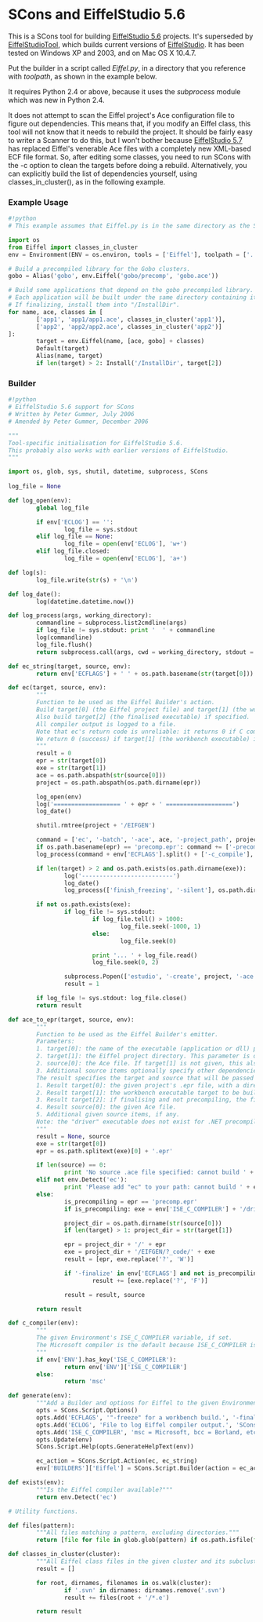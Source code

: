 

# SCons and EiffelStudio 5.6

This is a SCons tool for building [EiffelStudio 5.6](http://www.eiffel.com) projects. It's superseded by [EiffelStudioTool](EiffelStudioTool), which builds current versions of [EiffelStudio](http://www.eiffel.com). It has been tested on Windows XP and 2003, and on Mac OS X 10.4.7. 

Put the builder in a script called _Eiffel.py_, in a directory that you reference with _toolpath_, as shown in the example below. 

It requires Python 2.4 or above, because it uses the _subprocess_ module which was new in Python 2.4. 

It does not attempt to scan the Eiffel project's Ace configuration file to figure out dependencies. This means that, if you modify an Eiffel class, this tool will not know that it needs to rebuild the project. It should be fairly easy to writer a Scanner to do this, but I won't bother because [EiffelStudio 5.7](http://eiffelsoftware.origo.ethz.ch/index.php/EiffelStudio_5.7_Releases) has replaced Eiffel's venerable Ace files with a completely new XML-based ECF file format. So, after editing some classes, you need to run SCons with the -c option to clean the targets before doing a rebuild. Alternatively, you can explicitly build the list of dependencies yourself, using classes_in_cluster(), as in the following example. 


### Example Usage


```python
#!python
# This example assumes that Eiffel.py is in the same directory as the SConstruct.

import os
from Eiffel import classes_in_cluster
env = Environment(ENV = os.environ, tools = ['Eiffel'], toolpath = ['.'])

# Build a precompiled library for the Gobo clusters.
gobo = Alias('gobo', env.Eiffel('gobo/precomp', 'gobo.ace'))

# Build some applications that depend on the gobo precompiled library.
# Each application will be built under the same directory containing its Ace file.
# If finalizing, install them into "/InstallDir".
for name, ace, classes in [
        ['app1', 'app1/app1.ace', classes_in_cluster('app1')],
        ['app2', 'app2/app2.ace', classes_in_cluster('app2')]
]:
        target = env.Eiffel(name, [ace, gobo] + classes)
        Default(target)
        Alias(name, target)
        if len(target) > 2: Install('/InstallDir', target[2])
```

### Builder


```python
#!python
# EiffelStudio 5.6 support for SCons
# Written by Peter Gummer, July 2006
# Amended by Peter Gummer, December 2006

"""
Tool-specific initialisation for EiffelStudio 5.6.
This probably also works with earlier versions of EiffelStudio.
"""

import os, glob, sys, shutil, datetime, subprocess, SCons
        
log_file = None

def log_open(env):
        global log_file

        if env['ECLOG'] == '':
                log_file = sys.stdout
        elif log_file == None:
                log_file = open(env['ECLOG'], 'w+')
        elif log_file.closed:
                log_file = open(env['ECLOG'], 'a+')

def log(s):
        log_file.write(str(s) + '\n')

def log_date():
        log(datetime.datetime.now())

def log_process(args, working_directory):
        commandline = subprocess.list2cmdline(args)
        if log_file != sys.stdout: print '  ' + commandline
        log(commandline)
        log_file.flush()
        return subprocess.call(args, cwd = working_directory, stdout = log_file, stderr = subprocess.STDOUT)

def ec_string(target, source, env):
        return env['ECFLAGS'] + ' ' + os.path.basename(str(target[0]))

def ec(target, source, env):
        """
        Function to be used as the Eiffel Builder's action.
        Build target[0] (the Eiffel project file) and target[1] (the workbench executable) from source[0] (the Ace file).
        Also build target[2] (the finalised executable) if specified.
        All compiler output is logged to a file.
        Note that ec's return code is unreliable: it returns 0 if C compilation fails.
        We return 0 (success) if target[1] (the workbench executable) is built.
        """
        result = 0
        epr = str(target[0])
        exe = str(target[1])
        ace = os.path.abspath(str(source[0]))
        project = os.path.abspath(os.path.dirname(epr))

        log_open(env)
        log('=================== ' + epr + ' ===================')
        log_date()

        shutil.rmtree(project + '/EIFGEN')

        command = ['ec', '-batch', '-ace', ace, '-project_path', project]
        if os.path.basename(epr) == 'precomp.epr': command += ['-precompile']
        log_process(command + env['ECFLAGS'].split() + ['-c_compile'], None)

        if len(target) > 2 and os.path.exists(os.path.dirname(exe)):
                log('--------------------------')
                log_date()
                log_process(['finish_freezing', '-silent'], os.path.dirname(exe))

        if not os.path.exists(exe):
                if log_file != sys.stdout:
                        if log_file.tell() > 1000:
                                log_file.seek(-1000, 1)
                        else:
                                log_file.seek(0)

                        print '... ' + log_file.read()
                        log_file.seek(0, 2)

                subprocess.Popen(['estudio', '-create', project, '-ace', ace])
                result = 1

        if log_file != sys.stdout: log_file.close()
        return result

def ace_to_epr(target, source, env):
        """
        Function to be used as the Eiffel Builder's emitter.
        Parameters:
        1. target[0]: the name of the executable (application or dll) produced by the Eiffel project.
        2. target[1]: the Eiffel project directory. This parameter is optional.
        2. source[0]: the Ace file. If target[1] is not given, this also gives the Eiffel project directory.
        3. Additional source items optionally specify other dependencies, e.g. a precompiled library.
        The result specifies the target and source that will be passed to ec():
        1. Result target[0]: the given project's .epr file, with a directory part.
        2. Result target[1]: the workbench executable target to be built ("driver" if precompiling).
        3. Result target[2]: if finalising and not precompiling, the finalised executable target.
        4. Result source[0]: the given Ace file.
        5. Additional given source items, if any.
        Note: the "driver" executable does not exist for .NET precompiled libraries, so it probably doesn't work.
        """
        result = None, source
        exe = str(target[0])
        epr = os.path.splitext(exe)[0] + '.epr'

        if len(source) == 0:
                print 'No source .ace file specified: cannot build ' + exe
        elif not env.Detect('ec'):
                print 'Please add "ec" to your path: cannot build ' + exe
        else:
                is_precompiling = epr == 'precomp.epr'
                if is_precompiling: exe = env['ISE_C_COMPILER'] + '/driver' + env['PROGSUFFIX']

                project_dir = os.path.dirname(str(source[0]))
                if len(target) > 1: project_dir = str(target[1])

                epr = project_dir + '/' + epr
                exe = project_dir + '/EIFGEN/?_code/' + exe
                result = [epr, exe.replace('?', 'W')]

                if '-finalize' in env['ECFLAGS'] and not is_precompiling:
                        result += [exe.replace('?', 'F')]

                result = result, source

        return result

def c_compiler(env):
        """
        The given Environment's ISE_C_COMPILER variable, if set.
        The Microsoft compiler is the default because ISE_C_COMPILER is normally set on all platforms but Windows.
        """
        if env['ENV'].has_key('ISE_C_COMPILER'):
                return env['ENV']['ISE_C_COMPILER']
        else:
                return 'msc'

def generate(env):
        """Add a Builder and options for Eiffel to the given Environment."""
        opts = SCons.Script.Options()
        opts.Add('ECFLAGS', '"-freeze" for a workbench build.', '-finalize')
        opts.Add('ECLOG', 'File to log Eiffel compiler output.', 'SCons.Eiffel.log')
        opts.Add('ISE_C_COMPILER', 'msc = Microsoft, bcc = Borland, etc.', c_compiler(env))
        opts.Update(env)
        SCons.Script.Help(opts.GenerateHelpText(env))

        ec_action = SCons.Script.Action(ec, ec_string)
        env['BUILDERS']['Eiffel'] = SCons.Script.Builder(action = ec_action, emitter = ace_to_epr, suffix = env['PROGSUFFIX'])

def exists(env):
        """Is the Eiffel compiler available?"""
        return env.Detect('ec')

# Utility functions.

def files(pattern):
        """All files matching a pattern, excluding directories."""
        return [file for file in glob.glob(pattern) if os.path.isfile(file)]

def classes_in_cluster(cluster):
        """All Eiffel class files in the given cluster and its subclusters."""
        result = []

        for root, dirnames, filenames in os.walk(cluster):
                if '.svn' in dirnames: dirnames.remove('.svn')
                result += files(root + '/*.e')

        return result
```
